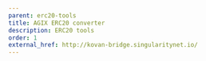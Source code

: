 ```yaml
---
parent: erc20-tools
title: AGIX ERC20 converter
description: ERC20 tools
order: 1
external_href: http://kovan-bridge.singularitynet.io/
---
```

